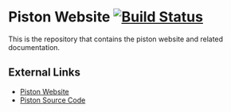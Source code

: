 # Piston Website [![Build Status](https://travis-ci.org/PistonDevelopers/pistondevelopers.github.io.svg?branch=master)](https://travis-ci.org/PistonDevelopers/pistondevelopers.github.io)

This is the repository that contains the piston website and related documentation.

## External Links

*  [Piston Website](http://pistondevelopers.github.io)
*  [Piston Source Code](https://github.com/PistonDevelopers/piston)
